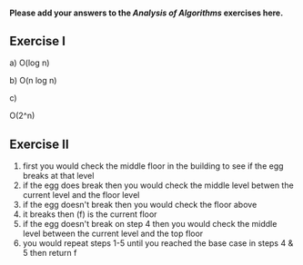#### Please add your answers to the **_Analysis of Algorithms_** exercises here.

## Exercise I

a)
O(log n)

b)
O(n log n)

c)

O(2^n)

## Exercise II

1.  first you would check the middle floor in the building to see if the egg breaks at that level
2.  if the egg does break then you would check the middle level betwen the current level and the floor level
3.  if the egg doesn't break then you would check the floor above
4.  it breaks then (f) is the current floor
5.  if the egg doesn't break on step 4 then you would check the middle level between the current level and the top floor
6.  you would repeat steps 1-5 until you reached the base case in steps 4 & 5 then return f
